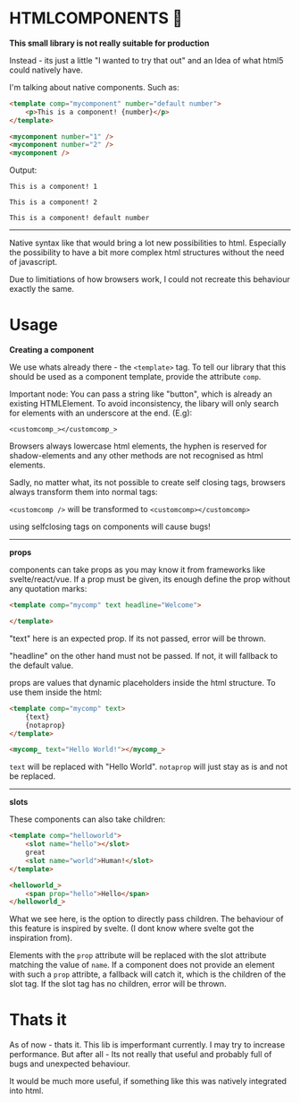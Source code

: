 # HTMLCOMPONENTS 💪

**This small library is not really suitable for production**

Instead - its just a little "I wanted to try that out" and an Idea of what html5 could natively have.

I'm talking about native components. Such as:

```html
<template comp="mycomponent" number="default number">
    <p>This is a component! {number}</p>
</template>

<mycomponent number="1" />
<mycomponent number="2" />
<mycomponent />
```

Output:

```
This is a component! 1

This is a component! 2

This is a component! default number
```

---

Native syntax like that would bring a lot new possibilities to html. Especially the possibility to have a bit more complex html structures without the need of javascript.

Due to limitiations of how browsers work, I could not recreate this behaviour exactly the same.

# Usage

**Creating a component**

We use whats already there - the `<template>` tag. To tell our library that this should be used as a component template, provide the attribute `comp`. 

Important node: You can pass a string like "button", which
is already an existing HTMLElement. To avoid inconsistency, the libary will only search for elements with an underscore at the end. (E.g):

`<customcomp_></customcomp_>`

Browsers always lowercase html elements, the hyphen is reserved for shadow-elements and any other methods are not recognised as html elements.

Sadly, no matter what, its not possible to create self closing tags, browsers always transform them into normal tags:

`<customcomp />` will be transformed to `<customcomp></customcomp>`

using selfclosing tags on components will cause bugs!

---

**props**

components can take props as you may know it from frameworks like svelte/react/vue. If a prop must be given, its enough define the prop without any quotation marks:

```html
<template comp="mycomp" text headline="Welcome">

</template>
```
"text" here is an expected prop. If its not passed, error will be thrown.

"headline" on the other hand must not be passed. If not, it will fallback to the default value.

props are values that dynamic placeholders inside the html structure. To use them inside the html:

```html
<template comp="mycomp" text>
    {text}
    {notaprop}
</template>

<mycomp_ text="Hello World!"></mycomp_>
```

`text` will be replaced with "Hello World". `notaprop` will just stay as is and not be replaced.

---

**slots**

These components can also take children:

```html
<template comp="helloworld">
    <slot name="hello"></slot>
    great
    <slot name="world">Human!</slot>
</template>

<helloworld_>
    <span prop="hello">Hello</span>
</helloworld_>
```

What we see here, is the option to directly pass children. The behaviour of this feature is inspired by svelte. (I dont know where svelte got the inspiration from).

Elements with the `prop` attribute will be replaced with the slot attribute matching the value of `name`. If a component does not provide an element with such a `prop` attribte, a fallback will catch it, which is the children of the slot tag. If the slot tag has no children, error will be thrown.

# Thats it

As of now - thats it. This lib is imperformant currently. I may try to increase performance. But after all - Its not really that useful and probably full of bugs and unexpected behaviour.

It would be much more useful, if something like this was natively integrated into html.